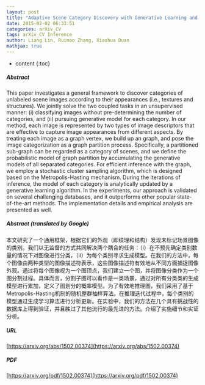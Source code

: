 ```yaml
---
layout: post
title: "Adaptive Scene Category Discovery with Generative Learning and Compositional Sampling"
date: 2015-02-02 06:33:51
categories: arXiv_CV
tags: arXiv_CV Inference
author: Liang Lin, Ruimao Zhang, Xiaohua Duan
mathjax: true
---
```


* content
{:toc}

##### Abstract
This paper investigates a general framework to discover categories of unlabeled scene images according to their appearances (i.e., textures and structures). We jointly solve the two coupled tasks in an unsupervised manner: (i) classifying images without pre-determining the number of categories, and (ii) pursuing generative model for each category. In our method, each image is represented by two types of image descriptors that are effective to capture image appearances from different aspects. By treating each image as a graph vertex, we build up an graph, and pose the image categorization as a graph partition process. Specifically, a partitioned sub-graph can be regarded as a category of scenes, and we define the probabilistic model of graph partition by accumulating the generative models of all separated categories. For efficient inference with the graph, we employ a stochastic cluster sampling algorithm, which is designed based on the Metropolis-Hasting mechanism. During the iterations of inference, the model of each category is analytically updated by a generative learning algorithm. In the experiments, our approach is validated on several challenging databases, and it outperforms other popular state-of-the-art methods. The implementation details and empirical analysis are presented as well.

##### Abstract (translated by Google)
本文研究了一个通用框架，根据它们的外观（即纹理和结构）发现未标记场景图像的类别。我们以无监督的方式共同解决两个耦合的任务：（i）在不预先确定类别数量的情况下对图像进行分类，（ii）为每个类别寻求生成模型。在我们的方法中，每个图像由两种类型的图像描述符表示，这些图像描述符有效地从不同方面捕捉图像外观。通过将每个图像视为一个图顶点，我们建立一个图，并将图像分类作为一个图分割过程。具体而言，分割子图可以看作是一类场景，通过对所有分类类的生成模型进行累加，定义了图划分的概率模型。为了有效地推理图，我们采用了基于Metropolis-Hasting机制的随机整群抽样算法。在推理迭代过程中，每个类别的模型通过生成学习算法进行分析更新。在实验中，我们的方法在几个具有挑战性的数据库上得到验证，并且胜过了其他流行的最先进的方法。介绍了实施细节和实证分析。

##### URL
[https://arxiv.org/abs/1502.00374](https://arxiv.org/abs/1502.00374)

##### PDF
[https://arxiv.org/pdf/1502.00374](https://arxiv.org/pdf/1502.00374)

